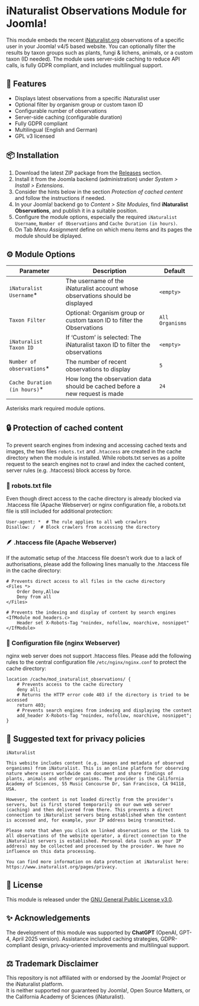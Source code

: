 # iNaturalist Observations Module for Joomla!

This module embeds the recent [iNaturalist.org](https://www.inaturalist.org) observations of a specific user in your Joomla! v4/5 based website. You can optionally filter the results by taxon groups such as plants, fungi & lichens, animals, or a custom taxon (ID needed). The module uses server-side caching to reduce API calls, is fully GDPR compliant, and includes multilingual support.

<!-- ![Example Screenshot](screenshot.png) Optional -->

## 🌿 Features

- Displays latest observations from a specific iNaturalist user
- Optional filter by organism group or custom taxon ID
- Configurable number of observations
- Server-side caching (configurable duration)
- Fully GDPR compliant
- Multilingual (English and German)
- GPL v3 licensed

## 📦 Installation

1. Download the latest ZIP package from the [Releases](https://github.com/AK-CCM/joomla-inaturalist-observations/releases) section.
2. Install it from the Joomla backend (administration) under *System > Install > Extensions*.
3. Consider the hints below in the section *Protection of cached centent* and follow the instructions if needed.
4. In your Joomla! backend go to *Content > Site Modules*, find **iNaturalist Observations**, and publish it in a suitable position.
5. Configure the module options, especially the required `iNaturalist Username`, `Number of Observations` and `Cache Duration (in hours)`.
6. On Tab *Menu Assignment* define on which menu items and its pages the module should be diplayed.

## ⚙️ Module Options

| **Parameter**                | **Description**                                                                | **Default**     |
|------------------------------|--------------------------------------------------------------------------------|-----------------|
| `iNaturalist Username`*      | The username of the iNaturalist account whose observations should be displayed | `<empty>`       |
| `Taxon Filter`               | Optional: Organism group or custom taxon ID to filter the Observations         | `All Organisms` |
| `iNaturalist Taxon ID`       | If ‘Custom’ is selected: The iNaturalist taxon ID to filter the observations   | `<empty>`       |
| `Number of observations`*    | The number of recent observations to display                                   | `5`             |
| `Cache Duration (in hours)`* | How long the observation data should be cached before a new request is made    | `24`            |

Asterisks mark required module options.

## 🔒 Protection of cached content

To prevent search engines from indexing and accessing cached texts and images, the two files `robots.txt` and `.htaccess` are created in the cache directory when the module is installed. While robots.txt serves as a polite request to the search engines not to crawl and index the cached content, server rules (e.g. .htaccess) block access by force.

### 🤖 robots.txt file

Even though direct access to the cache directory is already blocked via .htaccess file (Apache Webserver) or nginx configuration file, a robots.txt file is still included for additional protection:

```
User-agent: *  # The rule applies to all web crawlers
Disallow: /  # Block crawlers from accessing the directory
```

### 🪶 .htaccess file (Apache Webserver)

If the automatic setup of the .htaccess file doesn't work due to a lack of authorisations, please add the following lines manually to the .htaccess file in the cache directory:

```
# Prevents direct access to all files in the cache directory
<Files *>
    Order Deny,Allow
    Deny from all
</Files>

# Prevents the indexing and display of content by search engines
<IfModule mod_headers.c>
    Header set X-Robots-Tag "noindex, nofollow, noarchive, nosnippet"
</IfModule>
```

### 🚀 Configuration file (nginx Webserver)

nginx web server does not support .htaccess files. Please add the following rules to the central configuration file `/etc/nginx/nginx.conf` to protect the cache directory:
```
location /cache/mod_inaturalist_observations/ {
    # Prevents access to the cache directory
    deny all;  
    # Returns the HTTP error code 403 if the directory is tried to be accessed
    return 403;
    # Prevents search engines from indexing and displaying the content
    add_header X-Robots-Tag "noindex, nofollow, noarchive, nosnippet";
}
```

## 📄 Suggested text for privacy policies

```
iNaturalist

This website includes content (e.g. images and metadata of observed organisms) from iNaturalist. This is an online platform for observing nature where users worldwide can document and share findings of plants, animals and other organisms. The provider is the California Academy of Sciences, 55 Music Concourse Dr, San Francisco, CA 94118, USA.

However, the content is not loaded directly from the provider's servers, but is first stored temporarily on our own web server (caching) and then delivered from there. This prevents a direct connection to iNaturalist servers being established when the content is accessed and, for example, your IP address being transmitted.

Please note that when you click on linked observations or the link to all observations of the website operator, a direct connection to the iNaturalist servers is established. Personal data (such as your IP address) may be collected and processed by the provider. We have no influence on this data processing.

You can find more information on data protection at iNaturalist here: https://www.inaturalist.org/pages/privacy.
```

## 📜 License

This module is released under the [GNU General Public License v3.0](https://www.gnu.org/licenses/gpl-3.0.html).

## ✨ Acknowledgements

The development of this module was supported by **ChatGPT** (OpenAI, GPT-4, April 2025 version). Assistance included caching strategies, GDPR-compliant design, privacy-oriented improvements and multilingual support.

## ⚖️ Trademark Disclaimer

This repository is not affiliated with or endorsed by the Joomla! Project or the iNaturalist platform.  
It is neither supported nor guaranteed by Joomla!, Open Source Matters, or the California Academy of Sciences (iNaturalist).
